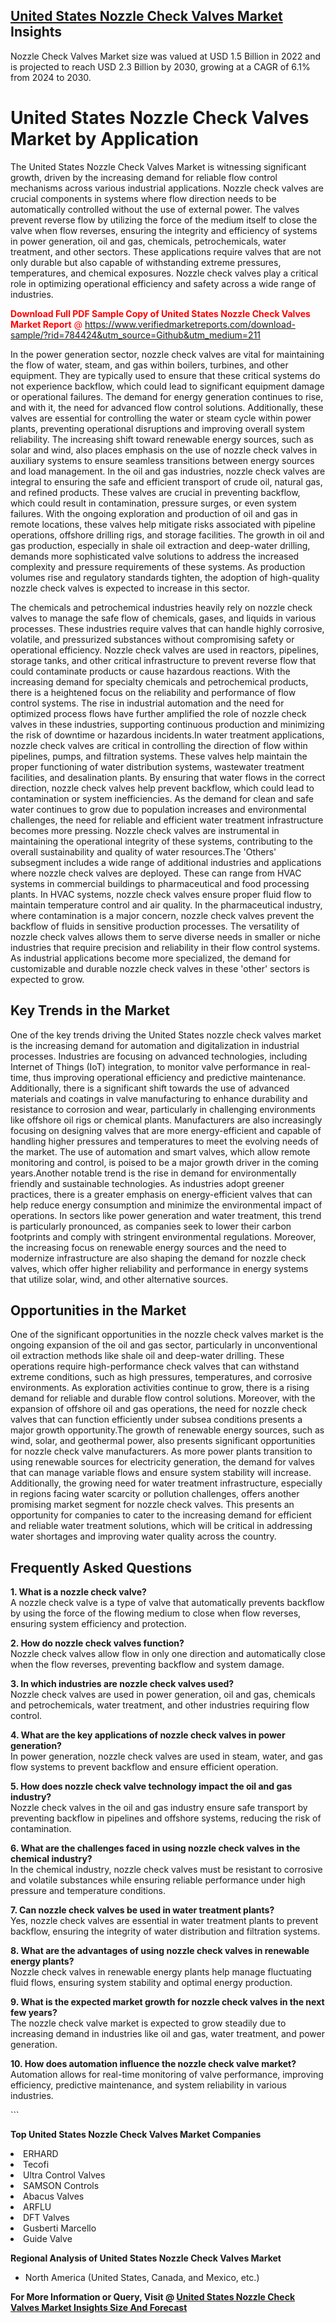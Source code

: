 <h2><a href="https://www.verifiedmarketreports.com/download-sample/?rid=784424&amp;utm_source=Github&amp;utm_medium=211" target="_blank">United States Nozzle Check Valves Market</a> Insights</h2><p>Nozzle Check Valves Market size was valued at USD 1.5 Billion in 2022 and is projected to reach USD 2.3 Billion by 2030, growing at a CAGR of 6.1% from 2024 to 2030.</p><p><h1>United States Nozzle Check Valves Market by Application</h1><p>The United States Nozzle Check Valves Market is witnessing significant growth, driven by the increasing demand for reliable flow control mechanisms across various industrial applications. Nozzle check valves are crucial components in systems where flow direction needs to be automatically controlled without the use of external power. The valves prevent reverse flow by utilizing the force of the medium itself to close the valve when flow reverses, ensuring the integrity and efficiency of systems in power generation, oil and gas, chemicals, petrochemicals, water treatment, and other sectors. These applications require valves that are not only durable but also capable of withstanding extreme pressures, temperatures, and chemical exposures. Nozzle check valves play a critical role in optimizing operational efficiency and safety across a wide range of industries. <p><span class=""><span style="color: #ff0000;"><strong>Download Full PDF Sample Copy of United States Nozzle Check Valves Market Report</strong> @ </span><a href="https://www.verifiedmarketreports.com/download-sample/?rid=784424&amp;utm_source=Github&amp;utm_medium=211" target="_blank">https://www.verifiedmarketreports.com/download-sample/?rid=784424&amp;utm_source=Github&amp;utm_medium=211</a></span></p>In the power generation sector, nozzle check valves are vital for maintaining the flow of water, steam, and gas within boilers, turbines, and other equipment. They are typically used to ensure that these critical systems do not experience backflow, which could lead to significant equipment damage or operational failures. The demand for energy generation continues to rise, and with it, the need for advanced flow control solutions. Additionally, these valves are essential for controlling the water or steam cycle within power plants, preventing operational disruptions and improving overall system reliability. The increasing shift toward renewable energy sources, such as solar and wind, also places emphasis on the use of nozzle check valves in auxiliary systems to ensure seamless transitions between energy sources and load management. In the oil and gas industries, nozzle check valves are integral to ensuring the safe and efficient transport of crude oil, natural gas, and refined products. These valves are crucial in preventing backflow, which could result in contamination, pressure surges, or even system failures. With the ongoing exploration and production of oil and gas in remote locations, these valves help mitigate risks associated with pipeline operations, offshore drilling rigs, and storage facilities. The growth in oil and gas production, especially in shale oil extraction and deep-water drilling, demands more sophisticated valve solutions to address the increased complexity and pressure requirements of these systems. As production volumes rise and regulatory standards tighten, the adoption of high-quality nozzle check valves is expected to increase in this sector.<p>The chemicals and petrochemical industries heavily rely on nozzle check valves to manage the safe flow of chemicals, gases, and liquids in various processes. These industries require valves that can handle highly corrosive, volatile, and pressurized substances without compromising safety or operational efficiency. Nozzle check valves are used in reactors, pipelines, storage tanks, and other critical infrastructure to prevent reverse flow that could contaminate products or cause hazardous reactions. With the increasing demand for specialty chemicals and petrochemical products, there is a heightened focus on the reliability and performance of flow control systems. The rise in industrial automation and the need for optimized process flows have further amplified the role of nozzle check valves in these industries, supporting continuous production and minimizing the risk of downtime or hazardous incidents.In water treatment applications, nozzle check valves are critical in controlling the direction of flow within pipelines, pumps, and filtration systems. These valves help maintain the proper functioning of water distribution systems, wastewater treatment facilities, and desalination plants. By ensuring that water flows in the correct direction, nozzle check valves help prevent backflow, which could lead to contamination or system inefficiencies. As the demand for clean and safe water continues to grow due to population increases and environmental challenges, the need for reliable and efficient water treatment infrastructure becomes more pressing. Nozzle check valves are instrumental in maintaining the operational integrity of these systems, contributing to the overall sustainability and quality of water resources.The 'Others' subsegment includes a wide range of additional industries and applications where nozzle check valves are deployed. These can range from HVAC systems in commercial buildings to pharmaceutical and food processing plants. In HVAC systems, nozzle check valves ensure proper fluid flow to maintain temperature control and air quality. In the pharmaceutical industry, where contamination is a major concern, nozzle check valves prevent the backflow of fluids in sensitive production processes. The versatility of nozzle check valves allows them to serve diverse needs in smaller or niche industries that require precision and reliability in their flow control systems. As industrial applications become more specialized, the demand for customizable and durable nozzle check valves in these 'other' sectors is expected to grow.<h2>Key Trends in the Market</h2><p>One of the key trends driving the United States nozzle check valves market is the increasing demand for automation and digitalization in industrial processes. Industries are focusing on advanced technologies, including Internet of Things (IoT) integration, to monitor valve performance in real-time, thus improving operational efficiency and predictive maintenance. Additionally, there is a significant shift towards the use of advanced materials and coatings in valve manufacturing to enhance durability and resistance to corrosion and wear, particularly in challenging environments like offshore oil rigs or chemical plants. Manufacturers are also increasingly focusing on designing valves that are more energy-efficient and capable of handling higher pressures and temperatures to meet the evolving needs of the market. The use of automation and smart valves, which allow remote monitoring and control, is poised to be a major growth driver in the coming years.Another notable trend is the rise in demand for environmentally friendly and sustainable technologies. As industries adopt greener practices, there is a greater emphasis on energy-efficient valves that can help reduce energy consumption and minimize the environmental impact of operations. In sectors like power generation and water treatment, this trend is particularly pronounced, as companies seek to lower their carbon footprints and comply with stringent environmental regulations. Moreover, the increasing focus on renewable energy sources and the need to modernize infrastructure are also shaping the demand for nozzle check valves, which offer higher reliability and performance in energy systems that utilize solar, wind, and other alternative sources.<h2>Opportunities in the Market</h2><p>One of the significant opportunities in the nozzle check valves market is the ongoing expansion of the oil and gas sector, particularly in unconventional oil extraction methods like shale oil and deep-water drilling. These operations require high-performance check valves that can withstand extreme conditions, such as high pressures, temperatures, and corrosive environments. As exploration activities continue to grow, there is a rising demand for reliable and durable flow control solutions. Moreover, with the expansion of offshore oil and gas operations, the need for nozzle check valves that can function efficiently under subsea conditions presents a major growth opportunity.The growth of renewable energy sources, such as wind, solar, and geothermal power, also presents significant opportunities for nozzle check valve manufacturers. As more power plants transition to using renewable sources for electricity generation, the demand for valves that can manage variable flows and ensure system stability will increase. Additionally, the growing need for water treatment infrastructure, especially in regions facing water scarcity or pollution challenges, offers another promising market segment for nozzle check valves. This presents an opportunity for companies to cater to the increasing demand for efficient and reliable water treatment solutions, which will be critical in addressing water shortages and improving water quality across the country.<h2>Frequently Asked Questions</h2><p><strong>1. What is a nozzle check valve?</strong><br> A nozzle check valve is a type of valve that automatically prevents backflow by using the force of the flowing medium to close when flow reverses, ensuring system efficiency and protection.</p><p><strong>2. How do nozzle check valves function?</strong><br> Nozzle check valves allow flow in only one direction and automatically close when the flow reverses, preventing backflow and system damage.</p><p><strong>3. In which industries are nozzle check valves used?</strong><br> Nozzle check valves are used in power generation, oil and gas, chemicals and petrochemicals, water treatment, and other industries requiring flow control.</p><p><strong>4. What are the key applications of nozzle check valves in power generation?</strong><br> In power generation, nozzle check valves are used in steam, water, and gas flow systems to prevent backflow and ensure efficient operation.</p><p><strong>5. How does nozzle check valve technology impact the oil and gas industry?</strong><br> Nozzle check valves in the oil and gas industry ensure safe transport by preventing backflow in pipelines and offshore systems, reducing the risk of contamination.</p><p><strong>6. What are the challenges faced in using nozzle check valves in the chemical industry?</strong><br> In the chemical industry, nozzle check valves must be resistant to corrosive and volatile substances while ensuring reliable performance under high pressure and temperature conditions.</p><p><strong>7. Can nozzle check valves be used in water treatment plants?</strong><br> Yes, nozzle check valves are essential in water treatment plants to prevent backflow, ensuring the integrity of water distribution and filtration systems.</p><p><strong>8. What are the advantages of using nozzle check valves in renewable energy plants?</strong><br> Nozzle check valves in renewable energy plants help manage fluctuating fluid flows, ensuring system stability and optimal energy production.</p><p><strong>9. What is the expected market growth for nozzle check valves in the next few years?</strong><br> The nozzle check valve market is expected to grow steadily due to increasing demand in industries like oil and gas, water treatment, and power generation.</p><p><strong>10. How does automation influence the nozzle check valve market?</strong><br> Automation allows for real-time monitoring of valve performance, improving efficiency, predictive maintenance, and system reliability in various industries.</p>```</p><p><strong>Top United States Nozzle Check Valves Market Companies</strong></p><div data-test-id=""><p><li>ERHARD</li><li> Tecofi</li><li> Ultra Control Valves</li><li> SAMSON Controls</li><li> Abacus Valves</li><li> ARFLU</li><li> DFT Valves</li><li> Gusberti Marcello</li><li> Guide Valve</li></p><div><strong>Regional Analysis of&nbsp;United States Nozzle Check Valves Market</strong></div><ul><li dir="ltr"><p dir="ltr">North America&nbsp;(United States, Canada, and Mexico, etc.)</p></li></ul><p><strong>For More Information or Query, Visit @&nbsp;</strong><strong><a href="https://www.verifiedmarketreports.com/product/nozzle-check-valves-market/?utm_source=Github&amp;utm_medium=211" target="_blank">United States Nozzle Check Valves Market Insights Size And Forecast</a></strong></p></div>
